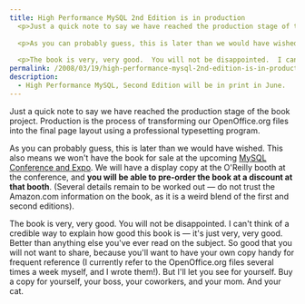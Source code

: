 ```yaml
---
title: High Performance MySQL 2nd Edition is in production
  <p>Just a quick note to say we have reached the production stage of the book project.  Production is the process of transforming our OpenOffice.org files into the final page layout using a professional typesetting program.</p>
  
  <p>As you can probably guess, this is later than we would have wished.  This also means we won't have the book for sale at the upcoming <a href="http://www.mysqlconf.com/">MySQL Conference and Expo</a>.  We will have a display copy at the O'Reilly booth at the conference, and <strong>you will be able to pre-order the book at a discount at that booth</strong>.  (Several details remain to be worked out -- do not trust the Amazon.com information on the book, as it is a weird blend of the first and second editions).</p>
  
  <p>The book is very, very good.  You will not be disappointed.  I can't think of a credible way to explain how good this book is -- it's just very, very good.  Better than anything else you've ever read on the subject.  So good that you will not want to share, because you'll want to have your own copy handy for frequent reference (I currently refer to the OpenOffice.org files several times a week myself, and I wrote them!).  But I'll let you see for yourself.  Buy a copy for yourself, your boss, your coworkers, and your mom.  And your cat.</p>
permalink: /2008/03/19/high-performance-mysql-2nd-edition-is-in-production/
description:
  - High Performance MySQL, Second Edition will be in print in June.
---
```

Just a quick note to say we have reached the production stage of the book project. Production is the process of transforming our OpenOffice.org files into the final page layout using a professional typesetting program.

As you can probably guess, this is later than we would have wished. This also means we won't have the book for sale at the upcoming [MySQL Conference and Expo][1]. We will have a display copy at the O'Reilly booth at the conference, and **you will be able to pre-order the book at a discount at that booth**. (Several details remain to be worked out &#8212; do not trust the Amazon.com information on the book, as it is a weird blend of the first and second editions).

The book is very, very good. You will not be disappointed. I can't think of a credible way to explain how good this book is &#8212; it's just very, very good. Better than anything else you've ever read on the subject. So good that you will not want to share, because you'll want to have your own copy handy for frequent reference (I currently refer to the OpenOffice.org files several times a week myself, and I wrote them!). But I'll let you see for yourself. Buy a copy for yourself, your boss, your coworkers, and your mom. And your cat.

 [1]: http://www.mysqlconf.com/
